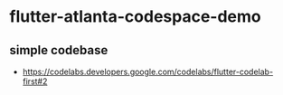 # flutter-atlanta-codespace-demo

## simple codebase

* https://codelabs.developers.google.com/codelabs/flutter-codelab-first#2
